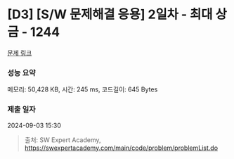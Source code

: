 # [D3] [S/W 문제해결 응용] 2일차 - 최대 상금 - 1244 

[문제 링크](https://swexpertacademy.com/main/code/problem/problemDetail.do?contestProbId=AV15Khn6AN0CFAYD) 

### 성능 요약

메모리: 50,428 KB, 시간: 245 ms, 코드길이: 645 Bytes

### 제출 일자

2024-09-03 15:30



> 출처: SW Expert Academy, https://swexpertacademy.com/main/code/problem/problemList.do